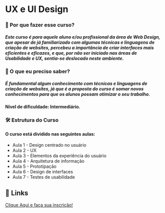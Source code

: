 # UX e UI Design

### 🚀 Por que fazer esse curso?

##### Este curso é para aquele aluno e/ou profissional da área de Web Design, que apesar de já familiarizado com algumas técnicas e linguagens de criação de websites, percebeu a importância de criar interfaces mais eficientes e eficazes, e que, por não ser iniciado nas áreas de Usabilidade e UX, sentia-se deslocado neste ambiente.

### 🧠 O que eu preciso saber?

##### É fundamental algum conhecimento com técnicas e linguagens de criação de websites, já que é a proposta do curso é somar novos conhecimentos para que os alunos possam otimizar o seu trabalho.
#### Nível de dificuldade: Intermediário. 

### 🛠 Estrutura do Curso
#### O curso está dividido nas seguintes aulas: 
- Aula 1 - Design centrado no usuário
- Aula 2 - UX
- Aula 3 - Elementos da experiência do usuário
- Aula 4 - Arquitetura de informação
- Aula 5 - Prototipação
- Aula 6 - Design de interfaces
- Aula 7 - Testes de usabilidade

## 🔗 Links

[Clique Aqui e faça sua inscrição!](https://moocs.ggte.unicamp.br/course/ux-e-ui-design/intro)
